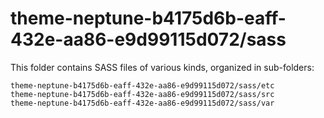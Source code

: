 # theme-neptune-b4175d6b-eaff-432e-aa86-e9d99115d072/sass

This folder contains SASS files of various kinds, organized in sub-folders:

    theme-neptune-b4175d6b-eaff-432e-aa86-e9d99115d072/sass/etc
    theme-neptune-b4175d6b-eaff-432e-aa86-e9d99115d072/sass/src
    theme-neptune-b4175d6b-eaff-432e-aa86-e9d99115d072/sass/var
